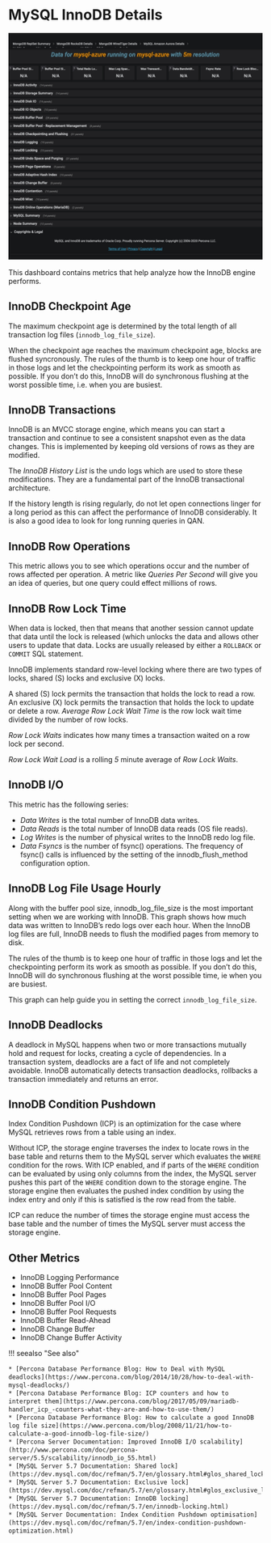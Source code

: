 # MySQL InnoDB Details

![image](../_images/PMM_MySQL_InnoDB_Details_full.jpg)

This dashboard contains metrics that help analyze how the InnoDB engine performs.

## InnoDB Checkpoint Age

The maximum checkpoint age is determined by the total length of all transaction log files (`innodb_log_file_size`).

When the checkpoint age reaches the maximum checkpoint age, blocks are flushed syncronously. The rules of the thumb is to keep one hour of traffic in those logs and let the checkpointing perform its work as smooth as possible. If you don’t do this, InnoDB will do synchronous flushing at the worst possible time, i.e. when you are busiest.

## InnoDB Transactions

InnoDB is an MVCC storage engine, which means you can start a transaction and continue to see a consistent snapshot even as the data changes. This is implemented by keeping old versions of rows as they are modified.

The *InnoDB History List* is the undo logs which are used to store these modifications. They are a fundamental part of the InnoDB transactional architecture.

If the history length is rising regularly, do not let open connections linger for a long period as this can affect the performance of InnoDB considerably. It is also a good idea to look for long running queries in QAN.

## InnoDB Row Operations

This metric allows you to see which operations occur and the number of rows affected per operation. A metric like *Queries Per Second* will give you an idea of queries, but one query could effect millions of rows.

## InnoDB Row Lock Time

When data is locked, then that means that another session cannot update that data until the lock is released (which unlocks the data and allows other users to update that data. Locks are usually released by either a `ROLLBACK` or `COMMIT` SQL statement.

InnoDB implements standard row-level locking where there are two types of locks, shared (S) locks and exclusive (X) locks.

A shared (S) lock permits the transaction that holds the lock to read a row.  An exclusive (X) lock permits the transaction that holds the lock to update or delete a row.  *Average Row Lock Wait Time* is the row lock wait time divided by the number of row locks.

*Row Lock Waits* indicates how many times a transaction waited on a row lock per second.

*Row Lock Wait Load* is a rolling *5* minute average of *Row Lock Waits*.

## InnoDB I/O

This metric has the following series:

* *Data Writes* is the total number of InnoDB data writes.
* *Data Reads* is the total number of InnoDB data reads (OS file reads).
* *Log Writes* is the number of physical writes to the InnoDB redo log file.
* *Data Fsyncs* is the number of fsync() operations. The frequency of fsync() calls is influenced by the setting of the innodb_flush_method configuration option.

## InnoDB Log File Usage Hourly

Along with the buffer pool size, innodb_log_file_size is the most important setting when we are working with InnoDB. This graph shows how much data was written to InnoDB’s redo logs over each hour. When the InnoDB log files are full, InnoDB needs to flush the modified pages from memory to disk.

The rules of the thumb is to keep one hour of traffic in those logs and let the checkpointing perform its work as smooth as possible. If you don’t do this, InnoDB will do synchronous flushing at the worst possible time, ie when you are busiest.

This graph can help guide you in setting the correct `innodb_log_file_size`.

## InnoDB Deadlocks

A deadlock in MySQL happens when two or more transactions mutually hold and request for locks, creating a cycle of dependencies. In a transaction system, deadlocks are a fact of life and not completely avoidable. InnoDB automatically detects transaction deadlocks, rollbacks a transaction immediately and returns an error.

## InnoDB Condition Pushdown

Index Condition Pushdown (ICP) is an optimization for the case where MySQL retrieves rows from a table using an index.

Without ICP, the storage engine traverses the index to locate rows in the base table and returns them to the MySQL server which evaluates the `WHERE` condition for the rows. With ICP enabled, and if parts of the `WHERE` condition can be evaluated by using only columns from the index, the MySQL server pushes this part of the `WHERE` condition down to the storage engine. The storage engine then evaluates the pushed index condition by using the index entry and only if this is satisfied is the row read from the table.

ICP can reduce the number of times the storage engine must access the base table and the number of times the MySQL server must access the storage engine.

## Other Metrics

* InnoDB Logging Performance
* InnoDB Buffer Pool Content
* InnoDB Buffer Pool Pages
* InnoDB Buffer Pool I/O
* InnoDB Buffer Pool Requests
* InnoDB Buffer Read-Ahead
* InnoDB Change Buffer
* InnoDB Change Buffer Activity

!!! seealso "See also"

    * [Percona Database Performance Blog: How to Deal with MySQL deadlocks](https://www.percona.com/blog/2014/10/28/how-to-deal-with-mysql-deadlocks/)
    * [Percona Database Performance Blog: ICP counters and how to interpret them](https://www.percona.com/blog/2017/05/09/mariadb-handler_icp_-counters-what-they-are-and-how-to-use-them/)
    * [Percona Database Performance Blog: How to calculate a good InnoDB log file size](https://www.percona.com/blog/2008/11/21/how-to-calculate-a-good-innodb-log-file-size/)
    * [Percona Server Documentation: Improved InnoDB I/O scalability](http://www.percona.com/doc/percona-server/5.5/scalability/innodb_io_55.html)
    * [MySQL Server 5.7 Documentation: Shared lock](https://dev.mysql.com/doc/refman/5.7/en/glossary.html#glos_shared_lock)
    * [MySQL Server 5.7 Documentation: Exclusive lock](https://dev.mysql.com/doc/refman/5.7/en/glossary.html#glos_exclusive_lock)
    * [MySQL Server 5.7 Documentation: InnoDB locking](https://dev.mysql.com/doc/refman/5.7/en/innodb-locking.html)
    * [MySQL Server Documentation: Index Condition Pushdown optimisation](https://dev.mysql.com/doc/refman/5.7/en/index-condition-pushdown-optimization.html)
